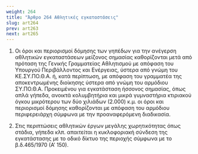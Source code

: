 ```yaml
---
weight: 264
title: "Άρθρο 264 Αθλητικές εγκαταστάσεις"
slug: art264
prev: art263
next: art265
---
```


1.  Οι όροι και περιορισμοί δόμησης των γηπέδων για την ανέγερση αθλητικών εγκαταστάσεων μείζονος σημασίας καθορίζονται μετά από πρόταση της Γενικής Γραμματείας Αθλητισμού με απόφαση του Υπουργού Περιβάλλοντος και Ενέργειας, ύστερα από γνώμη του ΚΕ.ΣΥ.ΠΟ.Θ.Α. ή, κατά περίπτωση, με απόφαση του γραμματέα της αποκεντρωμένης διοίκησης ύστερα από γνώμη του αρμόδιου ΣΥ.ΠΟ.Θ.Α. Προκειμένου για εγκατάσταση ήσσονος σημασίας, όπως απλά γήπεδα, ανοικτά κολυμβητήρια και μικρά γυμναστήρια κτιριακού όγκου μικρότερου των δύο χιλιάδων (2.000) κ.μ. οι όροι και περιορισμοί δόμησης καθορίζονται με απόφαση του αρμόδιου περιφερειάρχη σύμφωνα με την προαναφερόμενη διαδικασία.

2.  Στις περιπτώσεις αθλητικών έργων μεγάλης χωρητικότητας όπως στάδια, γήπεδα κλπ. απαιτείται η κυκλοφοριακή σύνδεση της εγκατάστασης με το οδικό δίκτυο της περιοχής σύμφωνα με το β.δ.465/1970 (Α’ 150).


